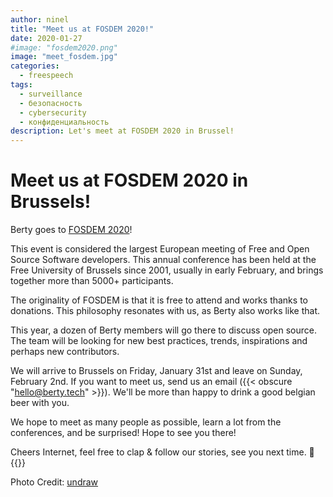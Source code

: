```yaml
---
author: ninel
title: "Meet us at FOSDEM 2020!"
date: 2020-01-27
#image: "fosdem2020.png"
image: "meet_fosdem.jpg"
categories:
  - freespeech
tags:
  - surveillance
  - безопасность
  - cybersecurity
  - конфиденциальность
description: Let's meet at FOSDEM 2020 in Brussel!
---
```


# Meet us at FOSDEM 2020 in Brussels!

Berty goes to [FOSDEM 2020](https://fosdem.org/2020/about/)!

This event is considered the largest European meeting of Free and Open Source Software developers.  This annual conference has been held at the Free University of Brussels since 2001, usually in early February, and brings together more than 5000+ participants.

The originality of FOSDEM is that it is free to attend and works thanks to donations. This philosophy resonates with us, as Berty also works like that.

This year, a dozen of Berty members will go there to discuss open source. The team will be looking for new best practices, trends, inspirations and perhaps new contributors.

We will arrive to Brussels on Friday, January 31st and leave on Sunday, February 2nd. If you want to meet us, send us an email ({{< obscure "hello@berty.tech" >}}). We'll be more than happy to drink a good belgian beer with you.

We hope to meet as many people as possible, learn a lot from the conferences, and be surprised! Hope to see you there!



Cheers Internet, feel free to clap & follow our stories, see you next time. 🤫 </br>
 {{<tweet id="1175014666310959104">}}

Photo Credit: [undraw](https://undraw.co/illustrations) 
